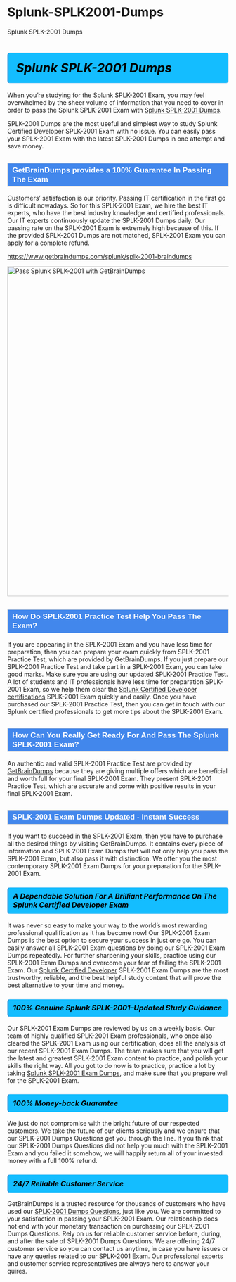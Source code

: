 # Splunk-SPLK2001-Dumps
Splunk SPLK-2001 Dumps
<h1><strong><span style="display: block; color: #000000; background: #14BDFF; border: 0.5px solid #AED6F1; border-left: 3px solid #3498DB; padding: .6em; border-radius: 6px;">                     <em>Splunk SPLK-2001 <span class="exam_variation">Dumps</span> </em>                </span></strong>            </h1>                        <p>When you’re studying for the Splunk SPLK-2001 Exam, you may feel overwhelmed by the sheer volume of information             that you need to cover in order to pass the Splunk SPLK-2001 Exam with <a href="https://www.getbraindumps.com/splunk/splk-2001-braindumps">Splunk SPLK-2001 <span class="exam_variation">Dumps</span></a>.</p>            <p>SPLK-2001 <span class="exam_variation">Dumps</span> are the most useful and simplest way to study Splunk Certified Developer SPLK-2001 Exam             with no issue. You can easily pass your SPLK-2001 Exam with the latest SPLK-2001 <span class="exam_variation">Dumps</span> in one attempt and save money.</p>                        <h2 style="background: #4287ec; border: 1px solid #cccccc; padding: 5px 10px;">                <span style="color: #ffffff;">                    <span style="font-size: 11pt;">                        <span style="line-height: normal;">                            <span style="font-family: Calibri,sans-serif;">                                <strong>                                    <span style="font-size: 13.0pt;">GetBrainDumps provides a 100% Guarantee In Passing The Exam</span>                                </strong>                            </span>                        </span>                    </span>                </span>            </h2>                        <p>Customers’ satisfaction is our priority. Passing IT certification in the first go is difficult nowadays. So for this SPLK-2001 Exam,             we hire the best IT experts, who have the best industry knowledge and certified professionals. Our IT experts continuously update the SPLK-2001 <span class="exam_variation">Dumps</span>             daily. Our passing rate on the SPLK-2001 Exam is extremely high because of this. If the provided SPLK-2001 <span class="exam_variation">Dumps</span> are not matched, SPLK-2001 Exam you             can apply for a complete refund.</p>                                    <p><a href="https://www.getbraindumps.com/splunk/splk-2001-braindumps">https://www.getbraindumps.com/splunk/splk-2001-braindumps</a></p>                        <p><a href="https://www.getbraindumps.com/"><img src="https://www.getbraindumps.com/images/get-updated-exam-questions-with-discount-getbraindumps.jpg" class="postImage" alt="Pass Splunk SPLK-2001 with GetBrainDumps" width="750"></a></p>                                        <h2 style="background: #4287ec; border: 1px solid #cccccc; padding: 5px 10px;">                <span style="color: #ffffff;">                    <span style="font-size: 11pt;">                        <span style="line-height: normal;">                            <span style="font-family: Calibri,sans-serif;">                                <strong>                                    <span style="font-size: 13.0pt;">How Do SPLK-2001 <span class="exam_variation2">Practice Test</span> Help You Pass The Exam?</span>                                </strong>                            </span>                        </span>                    </span>                </span>            </h2>                        <p>If you are appearing in the SPLK-2001 Exam and you have less time for preparation, then you can prepare your exam quickly from SPLK-2001 <span class="exam_variation2">Practice Test</span>,             which are provided by GetBrainDumps. If you just prepare our SPLK-2001 <span class="exam_variation2">Practice Test</span> and take part in a SPLK-2001 Exam, you can take good marks.             Make sure you are using our updated SPLK-2001 <span class="exam_variation2">Practice Test</span>. A lot of students and IT professionals have less time for preparation SPLK-2001 Exam,             so we help them clear the <a href="https://www.getbraindumps.com/splunk/splunk-certified-developer-braindumps.html">Splunk Certified Developer certifications</a> SPLK-2001 Exam quickly and easily. Once you have purchased             our SPLK-2001 <span class="exam_variation2">Practice Test</span>, then you can get in touch with our Splunk certified professionals to get more tips about the SPLK-2001 Exam.</p>                        <h2 style="background: #4287ec; border: 1px solid #cccccc; padding: 5px 10px;">                <span style="color: #ffffff;">                    <span style="font-size: 11pt;">                        <span style="line-height: normal;">                            <span style="font-family: Calibri,sans-serif;">                                <strong>                                    <span style="font-size: 13.0pt;">How Can You Really Get Ready For And Pass The Splunk SPLK-2001 Exam?</span>                                </strong>                            </span>                        </span>                    </span>                </span>            </h2>                        <p>An authentic and valid SPLK-2001 <span class="exam_variation2">Practice Test</span> are provided by <a href="https://www.getbraindumps.com/">GetBrainDumps</a> because they are giving multiple offers which are beneficial             and worth full for your final SPLK-2001 Exam. They present SPLK-2001 <span class="exam_variation2">Practice Test</span>, which are accurate and come with positive             results in your final SPLK-2001 Exam.</p>                        <h2 style="background: #4287ec; border: 1px solid #cccccc; padding: 5px 10px;">                <span style="color: #ffffff;">                    <span style="font-size: 11pt;">                        <span style="line-height: normal;">                            <span style="font-family: Calibri,sans-serif;">                                <strong>                                    <span style="font-size: 13.0pt;">SPLK-2001 <span class="exam_variation3">Exam Dumps</span> Updated - Instant Success</span>                                </strong>                            </span>                        </span>                    </span>                </span>            </h2>                        <p>If you want to succeed in the SPLK-2001 Exam, then you have to purchase all the desired things by visiting GetBrainDumps.             It contains every piece of information and SPLK-2001 <span class="exam_variation3">Exam Dumps</span> that will not only help you pass the SPLK-2001 Exam,             but also pass it with distinction. We offer you the most contemporary SPLK-2001 <span class="exam_variation3">Exam Dumps</span> for your preparation for the SPLK-2001 Exam.</p>                        <h3>                <strong>                    <span style="display: block; color: #000000; background: #14BDFF; border: 0.5px solid #AED6F1; border-left: 3px solid #3498DB; padding: .6em; border-radius: 6px;">                        <em>A Dependable Solution For A Brilliant Performance On The Splunk Certified Developer Exam</em>                    </span>                </strong>            </h3>                        <p>It was never so easy to make your way to the world’s most rewarding professional qualification as it has become now! Our SPLK-2001 <span class="exam_variation3">Exam Dumps</span>             is the best option to secure your success in just one go. You can easily answer all SPLK-2001 Exam questions by doing our SPLK-2001 <span class="exam_variation3">Exam Dumps</span>             repeatedly. For further sharpening your skills, practice using our SPLK-2001 <span class="exam_variation3">Exam Dumps</span> and overcome your fear of failing the SPLK-2001 Exam.             Our <a href="https://www.getbraindumps.com/splunk/splk-2001-braindumps">Splunk Certified Developer</a> SPLK-2001 <span class="exam_variation3">Exam Dumps</span> are the most trustworthy, reliable, and the best helpful study             content that will prove the best alternative to your time and money.</p>                        <h3>                <strong>                    <span style="display: block; color: #000000; background: #14BDFF; border: 0.5px solid #AED6F1; border-left: 3px solid #3498DB; padding: .6em; border-radius: 6px;">                        <em>100% Genuine Splunk SPLK-2001–Updated Study Guidance </em>                    </span>                </strong>            </h3>                        <p>Our SPLK-2001 <span class="exam_variation3">Exam Dumps</span> are reviewed by us on a weekly basis. Our team of highly qualified SPLK-2001 Exam professionals, who once also             cleared the SPLK-2001 Exam using our certification, does all the analysis of our recent SPLK-2001 <span class="exam_variation3">Exam Dumps</span>. The team makes sure that you will get the             latest and greatest SPLK-2001 Exam content to practice, and polish your skills the right way. All you got to do now is to practice, practice a lot by             taking <a href="https://www.getbraindumps.com/splunk-braindumps.html">Splunk SPLK-2001 <span class="exam_variation3">Exam Dumps</span></a>, and make sure that you prepare well for the SPLK-2001 Exam.</p>                        <h3>                <strong>                    <span style="display: block; color: #000000; background: #14BDFF; border: 0.5px solid #AED6F1; border-left: 3px solid #3498DB; padding: .6em; border-radius: 6px;">                        <em>100% Money-back Guarantee</em>                    </span>                </strong>            </h3>                        <p>We just do not compromise with the bright future of our respected customers. We take the future of our clients seriously and we ensure that our             SPLK-2001 <span class="exam_variation4">Dumps Questions</span> get you through the line. If you think that our SPLK-2001 <span class="exam_variation4">Dumps Questions</span> did not help you much with the SPLK-2001 Exam and you             failed it somehow, we will happily return all of your invested money with a full 100% refund.</p>                                    <h3>                <strong>                    <span style="display: block; color: #000000; background: #14BDFF; border: 0.5px solid #AED6F1; border-left: 3px solid #3498DB; padding: .6em; border-radius: 6px;">                        <em>24/7 Reliable Customer Service</em>                    </span>                </strong>            </h3>                        <p>GetBrainDumps is a trusted resource for thousands of customers who have used our <a href="https://www.getbraindumps.com/splunk/splk-2001-braindumps">SPLK-2001 <span class="exam_variation4">Dumps Questions</span></a>, just like you. We are committed to your             satisfaction in passing your SPLK-2001 Exam. Our relationship does not end with your monetary transaction on purchasing our SPLK-2001 <span class="exam_variation4">Dumps Questions</span>.             Rely on us for reliable customer service before, during, and after the sale of SPLK-2001 <span class="exam_variation4">Dumps Questions</span>. We are offering 24/7 customer service so you             can contact us anytime, in case you have issues or have any queries related to our SPLK-2001 Exam. Our professional experts and customer service             representatives are always here to answer your quires.</p>                    
